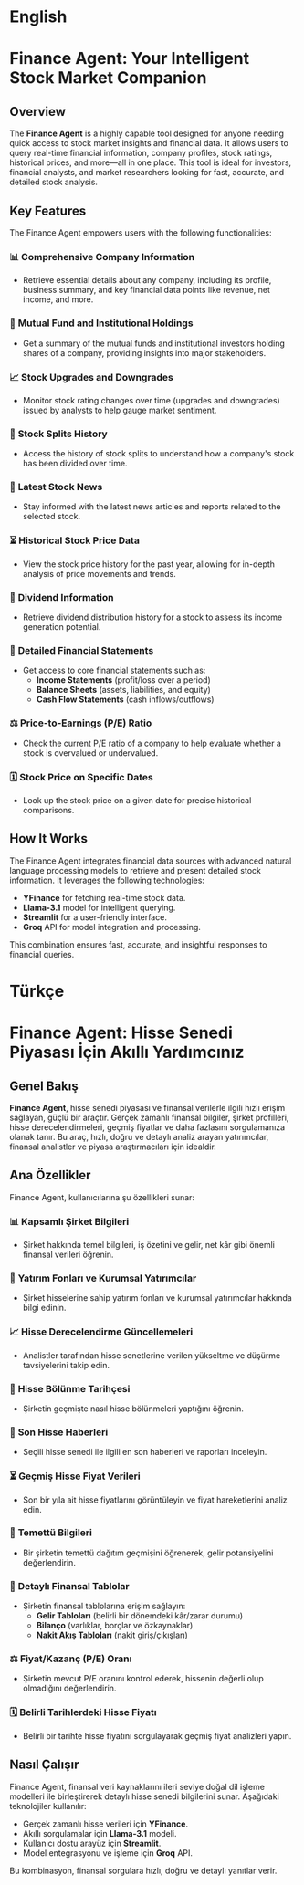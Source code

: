 # English
# Finance Agent: Your Intelligent Stock Market Companion

## Overview
The **Finance Agent** is a highly capable tool designed for anyone needing quick access to stock market insights and financial data. It allows users to query real-time financial information, company profiles, stock ratings, historical prices, and more—all in one place. This tool is ideal for investors, financial analysts, and market researchers looking for fast, accurate, and detailed stock analysis.

## Key Features
The Finance Agent empowers users with the following functionalities:

### 📊 **Comprehensive Company Information**
- Retrieve essential details about any company, including its profile, business summary, and key financial data points like revenue, net income, and more.

### 💼 **Mutual Fund and Institutional Holdings**
- Get a summary of the mutual funds and institutional investors holding shares of a company, providing insights into major stakeholders.

### 📈 **Stock Upgrades and Downgrades**
- Monitor stock rating changes over time (upgrades and downgrades) issued by analysts to help gauge market sentiment.

### 🔄 **Stock Splits History**
- Access the history of stock splits to understand how a company's stock has been divided over time.

### 📰 **Latest Stock News**
- Stay informed with the latest news articles and reports related to the selected stock.

### ⏳ **Historical Stock Price Data**
- View the stock price history for the past year, allowing for in-depth analysis of price movements and trends.

### 💸 **Dividend Information**
- Retrieve dividend distribution history for a stock to assess its income generation potential.

### 📑 **Detailed Financial Statements**
- Get access to core financial statements such as:
    - **Income Statements** (profit/loss over a period)
    - **Balance Sheets** (assets, liabilities, and equity)
    - **Cash Flow Statements** (cash inflows/outflows)

### ⚖️ **Price-to-Earnings (P/E) Ratio**
- Check the current P/E ratio of a company to help evaluate whether a stock is overvalued or undervalued.

### 🗓️ **Stock Price on Specific Dates**
- Look up the stock price on a given date for precise historical comparisons.

## How It Works
The Finance Agent integrates financial data sources with advanced natural language processing models to retrieve and present detailed stock information. It leverages the following technologies:
- **YFinance** for fetching real-time stock data.
- **Llama-3.1** model for intelligent querying.
- **Streamlit** for a user-friendly interface.
- **Groq** API for model integration and processing.

This combination ensures fast, accurate, and insightful responses to financial queries.


# Türkçe
# Finance Agent: Hisse Senedi Piyasası İçin Akıllı Yardımcınız

## Genel Bakış
**Finance Agent**, hisse senedi piyasası ve finansal verilerle ilgili hızlı erişim sağlayan, güçlü bir araçtır. Gerçek zamanlı finansal bilgiler, şirket profilleri, hisse derecelendirmeleri, geçmiş fiyatlar ve daha fazlasını sorgulamanıza olanak tanır. Bu araç, hızlı, doğru ve detaylı analiz arayan yatırımcılar, finansal analistler ve piyasa araştırmacıları için idealdir.

## Ana Özellikler
Finance Agent, kullanıcılarına şu özellikleri sunar:

### 📊 **Kapsamlı Şirket Bilgileri**
- Şirket hakkında temel bilgileri, iş özetini ve gelir, net kâr gibi önemli finansal verileri öğrenin.

### 💼 **Yatırım Fonları ve Kurumsal Yatırımcılar**
- Şirket hisselerine sahip yatırım fonları ve kurumsal yatırımcılar hakkında bilgi edinin.

### 📈 **Hisse Derecelendirme Güncellemeleri**
- Analistler tarafından hisse senetlerine verilen yükseltme ve düşürme tavsiyelerini takip edin.

### 🔄 **Hisse Bölünme Tarihçesi**
- Şirketin geçmişte nasıl hisse bölünmeleri yaptığını öğrenin.

### 📰 **Son Hisse Haberleri**
- Seçili hisse senedi ile ilgili en son haberleri ve raporları inceleyin.

### ⏳ **Geçmiş Hisse Fiyat Verileri**
- Son bir yıla ait hisse fiyatlarını görüntüleyin ve fiyat hareketlerini analiz edin.

### 💸 **Temettü Bilgileri**
- Bir şirketin temettü dağıtım geçmişini öğrenerek, gelir potansiyelini değerlendirin.

### 📑 **Detaylı Finansal Tablolar**
- Şirketin finansal tablolarına erişim sağlayın:
    - **Gelir Tabloları** (belirli bir dönemdeki kâr/zarar durumu)
    - **Bilanço** (varlıklar, borçlar ve özkaynaklar)
    - **Nakit Akış Tabloları** (nakit giriş/çıkışları)

### ⚖️ **Fiyat/Kazanç (P/E) Oranı**
- Şirketin mevcut P/E oranını kontrol ederek, hissenin değerli olup olmadığını değerlendirin.

### 🗓️ **Belirli Tarihlerdeki Hisse Fiyatı**
- Belirli bir tarihte hisse fiyatını sorgulayarak geçmiş fiyat analizleri yapın.

## Nasıl Çalışır
Finance Agent, finansal veri kaynaklarını ileri seviye doğal dil işleme modelleri ile birleştirerek detaylı hisse senedi bilgilerini sunar. Aşağıdaki teknolojiler kullanılır:
- Gerçek zamanlı hisse verileri için **YFinance**.
- Akıllı sorgulamalar için **Llama-3.1** modeli.
- Kullanıcı dostu arayüz için **Streamlit**.
- Model entegrasyonu ve işleme için **Groq** API.

Bu kombinasyon, finansal sorgulara hızlı, doğru ve detaylı yanıtlar verir.
